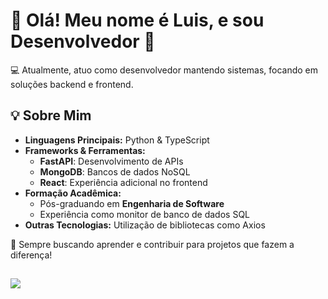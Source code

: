 <!--
**L0uFelps/L0uFelps** is a ✨ _special_ ✨ repository because its `README.md` (this file) appears on your GitHub profile.

Here are some ideas to get you started:

- 🔭 I’m currently working on ...
- 🌱 I’m currently learning ...
- 👯 I’m looking to collaborate on ...
- 🤔 I’m looking for help with ...
- 💬 Ask me about ...
- 📫 How to reach me: ...
- 😄 Pronouns: ...
- ⚡ Fun fact: ...
-->

# 👋 Olá! Meu nome é Luis, e sou Desenvolvedor 🚀

💻 Atualmente, atuo como desenvolvedor mantendo sistemas, focando em soluções backend e frontend.

## 💡 Sobre Mim
- **Linguagens Principais:** Python & TypeScript
- **Frameworks & Ferramentas:**
  - **FastAPI**: Desenvolvimento de APIs
  - **MongoDB**: Bancos de dados NoSQL
  - **React**: Experiência adicional no frontend
- **Formação Acadêmica:**
  - Pós-graduando em **Engenharia de Software**
  - Experiência como monitor de banco de dados SQL
- **Outras Tecnologias:** Utilização de bibliotecas como Axios

🌟 Sempre buscando aprender e contribuir para projetos que fazem a diferença!

##

[<img src="https://img.shields.io/badge/linkedin-%230077B5.svg?&style=for-the-badge&logo=linkedin&logoColor=white" />](https://www.linkedin.com/in/luis-felipe-f-silva/) 

 
